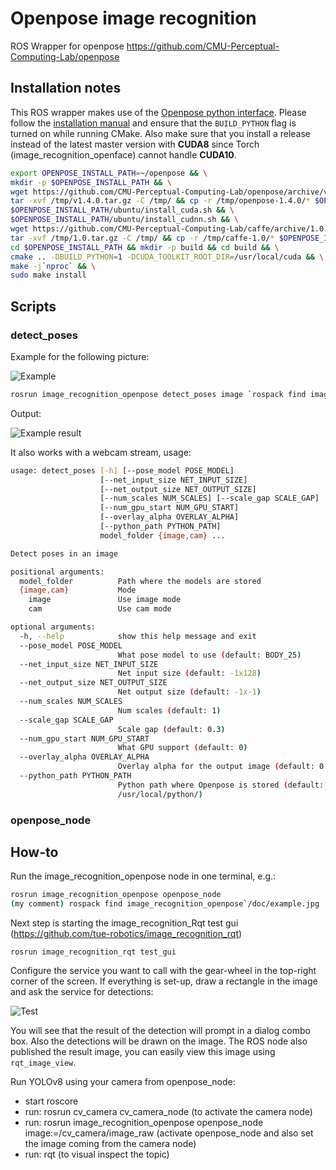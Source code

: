 # Openpose image recognition

ROS Wrapper for openpose https://github.com/CMU-Perceptual-Computing-Lab/openpose

## Installation notes

This ROS wrapper makes use of the [Openpose python interface](https://github.com/CMU-Perceptual-Computing-Lab/openpose/blob/master/doc/modules/python_module.md).
Please follow the [installation manual](https://github.com/CMU-Perceptual-Computing-Lab/openpose/blob/master/doc/installation.md) and ensure that the `BUILD_PYTHON` flag is turned on while running CMake. Also make sure that you install a release instead of the latest master version with **CUDA8** since Torch (image_recognition_openface) cannot handle **CUDA10**.

```bash
export OPENPOSE_INSTALL_PATH=~/openpose && \
mkdir -p $OPENPOSE_INSTALL_PATH && \
wget https://github.com/CMU-Perceptual-Computing-Lab/openpose/archive/v1.4.0.tar.gz -O /tmp/v1.4.0.tar.gz && \
tar -xvf /tmp/v1.4.0.tar.gz -C /tmp/ && cp -r /tmp/openpose-1.4.0/* $OPENPOSE_INSTALL_PATH  && \
$OPENPOSE_INSTALL_PATH/ubuntu/install_cuda.sh && \
$OPENPOSE_INSTALL_PATH/ubuntu/install_cudnn.sh && \
wget https://github.com/CMU-Perceptual-Computing-Lab/caffe/archive/1.0.tar.gz -O /tmp/1.0.tar.gz && \
tar -xvf /tmp/1.0.tar.gz -C /tmp/ && cp -r /tmp/caffe-1.0/* $OPENPOSE_INSTALL_PATH/3rdparty/caffe && \
cd $OPENPOSE_INSTALL_PATH && mkdir -p build && cd build && \
cmake .. -DBUILD_PYTHON=1 -DCUDA_TOOLKIT_ROOT_DIR=/usr/local/cuda && \
make -j`nproc` && \
sudo make install
```

## Scripts

### detect_poses

Example for the following picture:

![Example](doc/example.jpg)

```bash
rosrun image_recognition_openpose detect_poses image `rospack find image_recognition_openpose`/doc/example.jpg
```

Output:

![Example result](doc/example_result.jpg)

It also works with a webcam stream, usage:

```bash
usage: detect_poses [-h] [--pose_model POSE_MODEL]
                    [--net_input_size NET_INPUT_SIZE]
                    [--net_output_size NET_OUTPUT_SIZE]
                    [--num_scales NUM_SCALES] [--scale_gap SCALE_GAP]
                    [--num_gpu_start NUM_GPU_START]
                    [--overlay_alpha OVERLAY_ALPHA]
                    [--python_path PYTHON_PATH]
                    model_folder {image,cam} ...

Detect poses in an image

positional arguments:
  model_folder          Path where the models are stored
  {image,cam}           Mode
    image               Use image mode
    cam                 Use cam mode

optional arguments:
  -h, --help            show this help message and exit
  --pose_model POSE_MODEL
                        What pose model to use (default: BODY_25)
  --net_input_size NET_INPUT_SIZE
                        Net input size (default: -1x128)
  --net_output_size NET_OUTPUT_SIZE
                        Net output size (default: -1x-1)
  --num_scales NUM_SCALES
                        Num scales (default: 1)
  --scale_gap SCALE_GAP
                        Scale gap (default: 0.3)
  --num_gpu_start NUM_GPU_START
                        What GPU support (default: 0)
  --overlay_alpha OVERLAY_ALPHA
                        Overlay alpha for the output image (default: 0.6)
  --python_path PYTHON_PATH
                        Python path where Openpose is stored (default:
                        /usr/local/python/)
```

### openpose_node

## How-to

Run the image_recognition_openpose node in one terminal, e.g.:

```bash
rosrun image_recognition_openpose openpose_node
(my comment) rospack find image_recognition_openpose`/doc/example.jpg
```

Next step is starting the image_recognition_Rqt test gui (https://github.com/tue-robotics/image_recognition_rqt)

    rosrun image_recognition_rqt test_gui

Configure the service you want to call with the gear-wheel in the top-right corner of the screen. If everything is set-up, draw a rectangle in the image and ask the service for detections:

![Test](doc/openpose.png)

You will see that the result of the detection will prompt in a dialog combo box. Also the detections will be drawn on the image. The ROS node also published the result image, you can easily view this image using `rqt_image_view`.


Run YOLOv8 using your camera from openpose_node:
- start roscore
- run: rosrun cv_camera cv_camera_node (to activate the camera node)
- run: rosrun image_recognition_openpose openpose_node image:=/cv_camera/image_raw (activate openpose_node and also set the image coming from the camera node)
- run: rqt (to visual inspect the topic)

